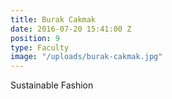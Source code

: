 ```yaml
---
title: Burak Cakmak
date: 2016-07-20 15:41:00 Z
position: 9
type: Faculty
image: "/uploads/burak-cakmak.jpg"
---
```


Sustainable Fashion
